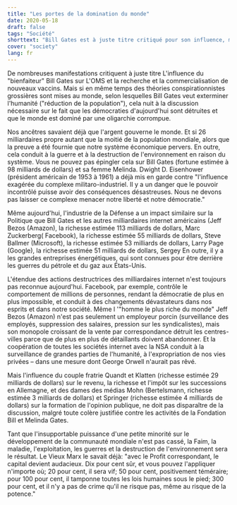 ```yaml
---
title: "Les portes de la domination du monde"
date: 2020-05-18
draft: false
tags: "Société"
shorttext: "Bill Gates est à juste titre critiqué pour son influence, mais c'est un peu confus de penser qu'il veut tous nous exterminer!"
cover: "society"
lang: fr
---
```


De nombreuses manifestations critiquent à juste titre L'influence du "bienfaiteur" Bill Gates sur L'OMS et la recherche et la commercialisation de nouveaux vaccins. Mais si en même temps des théories conspirationnistes grossières sont mises au monde, selon lesquelles Bill Gates veut exterminer l'humanité ("réduction de la population"), cela nuit à la discussion nécessaire sur le fait que les démocraties d'aujourd'hui sont détruites et que le monde est dominé par une oligarchie corrompue.

Nos ancêtres savaient déjà que l'argent gouverne le monde. Et si 26 milliardaires propre autant que la moitié de la population mondiale, alors que la preuve a été fournie que notre système économique pervers. En outre, cela conduit à la guerre et à la destruction de l'environnement en raison du système. Vous ne pouvez pas épingler cela sur Bill Gates (fortune estimée à 98 milliards de dollars) et sa femme Melinda. Dwight D. Eisenhower (président américain de 1953 à 1961) a déjà mis en garde contre "l'influence exagérée du complexe militaro-industriel. Il y a un danger que le pouvoir incontrôlé puisse avoir des conséquences désastreuses. Nous ne devons pas laisser ce complexe menacer notre liberté et notre démocratie."

Même aujourd'hui, l'industrie de la Défense a un impact similaire sur la Politique que Bill Gates et les autres milliardaires internet américains (Jeff Bezos (Amazon), la richesse estimée 113 milliards de dollars, Marc Zuckerberg( Facebook), la richesse estimée 55 milliards de dollars, Steve Ballmer (Microsoft), la richesse estimée 53 milliards de dollars, Larry Page (Google), la richesse estimée 51 milliards de dollars, Sergey En outre, il y a les grandes entreprises énergétiques, qui sont connues pour être derrière les guerres du pétrole et du gaz aux États-Unis.

L'étendue des actions destructrices des milliardaires internet n'est toujours pas reconnue aujourd'hui. Facebook, par exemple, contrôle le comportement de millions de personnes, rendant la démocratie de plus en plus impossible, et conduit à des changements dévastateurs dans nos esprits et dans notre société. Même l '"homme le plus riche du monde" Jeff Bezos (Amazon) n'est pas seulement un employeur porcin (surveillance des employés, suppression des salaires, pression sur les syndicalistes), mais son monopole croissant de la vente par correspondance détruit les centres-villes parce que de plus en plus de détaillants doivent abandonner. Et la coopération de toutes les sociétés internet avec la NSA conduit à la surveillance de grandes parties de l'humanité, à l'expropriation de nos vies privées – dans une mesure dont George Orwell n'aurait pas rêvé.

Mais l'influence du couple fratrie Quandt et Klatten (richesse estimée 29 milliards de dollars) sur le revenu, la richesse et l'impôt sur les successions en Allemagne, et des dames des médias Mohn (Bertelsmann, richesse estimée 3 milliards de dollars) et Springer (richesse estimée 4 milliards de dollars) sur la formation de l'opinion publique, ne doit pas disparaître de la discussion, malgré toute colère justifiée contre les activités de la Fondation Bill et Melinda Gates.

Tant que l'insupportable puissance d'une petite minorité sur le développement de la communauté mondiale n'est pas cassé, la Faim, la maladie, l'exploitation, les guerres et la destruction de l'environnement sera le résultat. Le Vieux Marx le savait déjà: "avec le Profit correspondant, le capital devient audacieux. Dix pour cent sûr, et vous pouvez l'appliquer n'importe où; 20 pour cent, il sera vif; 50 pour cent, positivement téméraire; pour 100 pour cent, il tamponne toutes les lois humaines sous le pied; 300 pour cent, et il n'y a pas de crime qu'il ne risque pas, même au risque de la potence."
